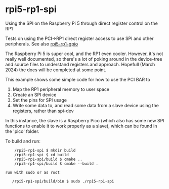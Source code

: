 # rpi5-rp1-spi
Using the SPI on the Raspberry Pi 5 through direct register control on the RP1

Tests on using the PCI->RP1 direct register access to use SPI and other peripherals.
See also [rpi5-rp1-gpio](https://github.com/praktronics/rpi5-rp1-gpio)

The Raspberry Pi 5 is super cool, and the RP1 even cooler. However, it's not really well documented, so there's a lot of poking around in the device-tree and source files to understand registers and approach.  Hopefull (March 2024) the docs will be completed at some point.

This example shows some simple code for how to use the PCI BAR to
1. Map the RP1 peripheral memory to user space
2. Create an SPI device
3. Set the pins for SPI usage
4. Write some data to, and read some data from a slave device using the registers, rather than spi-dev

In this instance, the slave is a Raspberry Pico (which also has some new SPI functions to enable it to work properly as a slave), which can be found in the 'pico' folder.

To build and run:
```
    /rpi5-rp1-spi $ mkdir build
    /rpi5-rp1-spi $ cd build
    /rpi5-rp1-spi/build $ cmake ..
    /rpi5-rp1-spi/build $ cmake --build .
```
    run with sudo or as root
`   /rpi5-rp1-spi/build/bin $ sudo ./rpi5-rp1-spi`

